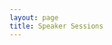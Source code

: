 ```yaml
---
layout: page
title: Speaker Sessions
---
```


<script type="text/javascript" src="https://sessionize.com/api/speaker/events/d2ab3d0d-2c9d-49d2-bab9-493976d2c5ff/0x0x3fb393x"></script>
